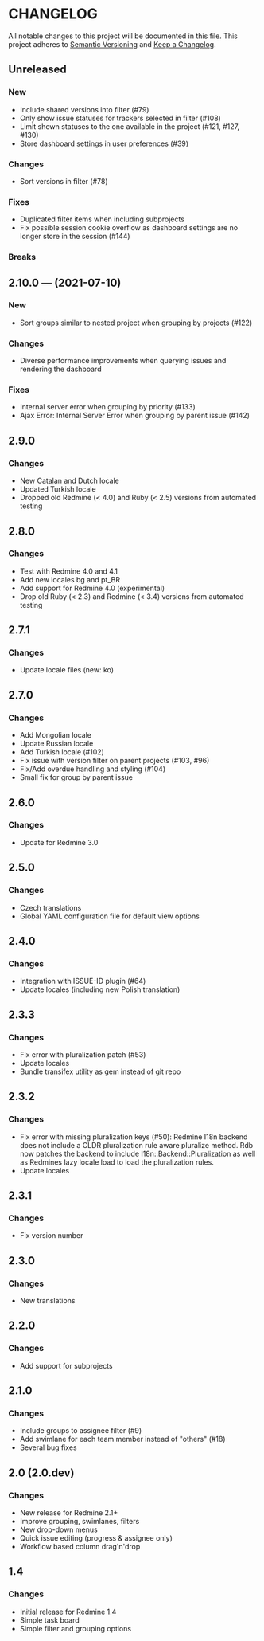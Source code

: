 # CHANGELOG

All notable changes to this project will be documented in this file.
This project adheres to [Semantic Versioning](http://semver.org/) and [Keep a Changelog](http://keepachangelog.com/).

## Unreleased

### New
* Include shared versions into filter (#79)
* Only show issue statuses for trackers selected in filter (#108)
* Limit shown statuses to the one available in the project (#121, #127, #130)
* Store dashboard settings in user preferences (#39)

### Changes
* Sort versions in filter (#78)

### Fixes

* Duplicated filter items when including subprojects
* Fix possible session cookie overflow as dashboard settings are no longer store in the session (#144)

### Breaks

## 2.10.0 — (2021-07-10)

### New

* Sort groups similar to nested project when grouping by projects (#122)

### Changes

* Diverse performance improvements when querying issues and rendering the dashboard

### Fixes

* Internal server error when grouping by priority (#133)
* Ajax Error: Internal Server Error when grouping by parent issue (#142)

## 2.9.0

### Changes

* New Catalan and Dutch locale
* Updated Turkish locale
* Dropped old Redmine (< 4.0) and Ruby (< 2.5) versions from automated testing

## 2.8.0

### Changes

* Test with Redmine 4.0 and 4.1
* Add new locales bg and pt_BR
* Add support for Redmine 4.0 (experimental)
* Drop old Ruby (< 2.3) and Redmine (< 3.4) versions from automated testing

## 2.7.1

### Changes

* Update locale files (new: ko)

## 2.7.0

### Changes

* Add Mongolian locale
* Update Russian locale
* Add Turkish locale (#102)
* Fix issue with version filter on parent projects (#103, #96)
* Fix/Add overdue handling and styling (#104)
* Small fix for group by parent issue

## 2.6.0

### Changes

* Update for Redmine 3.0

## 2.5.0

### Changes

* Czech translations
* Global YAML configuration file for default view options

## 2.4.0

### Changes

* Integration with ISSUE-ID plugin (#64)
* Update locales (including new Polish translation)

## 2.3.3

### Changes

* Fix error with pluralization patch (#53)
* Update locales
* Bundle transifex utility as gem instead of git repo

## 2.3.2

### Changes

* Fix error with missing pluralization keys (#50):
  Redmine I18n backend does not include a CLDR pluralization rule aware
  pluralize method. Rdb now patches the backend to include
  I18n::Backend::Pluralization as well as Redmines lazy locale load to
  load the pluralization rules.
* Update locales

## 2.3.1

### Changes

* Fix version number

## 2.3.0

### Changes

* New translations

## 2.2.0

### Changes

* Add support for subprojects

## 2.1.0

### Changes

* Include groups to assignee filter (#9)
* Add swimlane for each team member instead of "others" (#18)
* Several bug fixes

## 2.0 (2.0.dev)

### Changes

* New release for Redmine 2.1+
* Improve grouping, swimlanes, filters
* New drop-down menus
* Quick issue editing (progress & assignee only)
* Workflow based column drag'n'drop

## 1.4

### Changes

* Initial release for Redmine 1.4
* Simple task board
* Simple filter and grouping options
